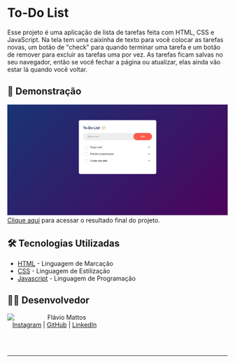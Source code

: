 # To-Do List

Esse projeto é uma aplicação de lista de tarefas feita com HTML, CSS e JavaScript. Na tela tem uma caixinha de texto para você colocar as tarefas novas, um botão de "check" para quando terminar uma tarefa e um botão de remover para excluir as tarefas uma por vez. As tarefas ficam salvas no seu navegador, então se você fechar a página ou atualizar, elas ainda vão estar lá quando você voltar.

## 🚀 Demonstração

![image](images/final-project.png)
[Clique aqui](https://flaviomattosdev.github.io/To-Do-List-App/) para acessar o resultado final do projeto.

## 🛠️ Tecnologias Utilizadas

* [HTML](https://www.w3.org/html/) - Linguagem de Marcação
* [CSS](https://www.w3.org/Style/CSS/) - Linguagem de Estilização
* [Javascript](https://www.w3schools.com/js/) - Linguagem de Programação

## 👨‍💻 Desenvolvedor
<p>
    <img align=left margin=10 width=80 src="https://avatars.githubusercontent.com/u/80709540?v=4"/>
    <p>&nbsp&nbsp&nbspFlávio Mattos<br>
    &nbsp&nbsp&nbsp<a href="https://www.instagram.com/fflaviomattos/">Instagram</a>&nbsp;|&nbsp;<a href="https://github.com/FlavioMattosDev">GitHub</a>&nbsp;|&nbsp;<a href="https://www.linkedin.com/in/flavio-mattos/">LinkedIn</a>&nbsp;
</p>
<br/><br/>
<p>

---
